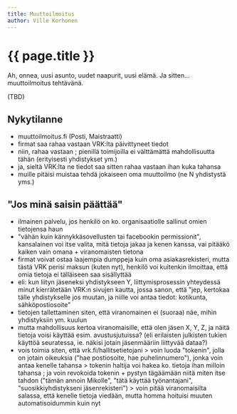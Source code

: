 ```yaml
---
title: Muuttoilmoitus
author: Ville Korhonen
---
```


# {{ page.title }}

Ah, onnea, uusi asunto, uudet naapurit, uusi elämä. Ja sitten... muuttoilmoitus tehtävänä.

(TBD)

## Nykytilanne

 - muuttoilmoitus.fi (Posti, Maistraatti)
 - firmat saa rahaa vastaan VRK:lta päivittyneet tiedot
 - niin, rahaa vastaan ; pienillä toimijoilla ei välttämättä mahdollisuutta tähän (erityisesti yhdistykset ym.)
 - ja, sieltä VRK:lta ne tiedot saa sitten rahaa vastaan ihan kuka tahansa
 - muille pitäisi muistaa tehdä jokaiseen oma muuttoilmo (ne N yhdistystä yms.)


## "Jos minä saisin päättää"

 - ilmainen palvelu, jos henkilö on ko. organisaatiolle sallinut omien tietojensa haun
 - "vähän kuin kännykkäsovellusten tai facebookin permissionit", kansalainen voi itse valita, mitä tietoja jakaa ja kenen kanssa, vai pitääkö kaiken vain omana + viranomaisten tietona
 - firmat voivat ostaa laajempia dumppeja kuin oma asiakasrekisteri, mutta tästä VRK perisi maksun (kuten nyt), henkilö voi kuitenkin ilmoittaa, että omia tietoja ei tälläiseen saa sisällyttää
 - eli: kun liityn jäseneksi yhdistykseen Y, liittymisprosessin yhteydessä minut kierrätetään VRK:n sivujen kautta, jossa sanon, että "jep, kertokaa tälle yhdistykselle jos muutan, ja niille voi antaa tiedot: kotikunta, sähköpostiosoite"
 - tietojen tallettaminen siten, että viranomainen ei (suoraa) näe, mihin yhdistyksiin ym. kuulun
 - mutta mahdollisuus kertoa viranomaisille, että olen jäsen X, Y, Z, ja näitä tietoja voisi käyttää esim. avustusjutuissa? (eli erilaisten julkisten tukien käyttöä seuratessa, ie. näkisi jotain jäsenmääriin liittyvää dataa?)
 - vois toimia siten, että vrk.fi/hallitsetietojani > voin luoda "tokenin", jolla on jotain oikeuksia ("hae postiosoite, hae puhelinnumero"), jonka voin antaa kenelle tahansa > tokenin haltija voi hakea ko. tietoja ihan milloin tahansa ; ja voin revokoida tokenin + pystyn tägäämään niitä miten itse tahdon ("tämän annoin Mikolle", "tätä käyttää työnantajani", "suosikkiyhdistykseni jäsenrekisteri") > voin pitää viranomaisilta salassa, että kenelle tietoja viedään, mutta homma hoituisi muuten automatisoidummin kuin nyt
